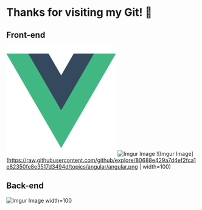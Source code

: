 # Thanks for visiting my Git! 👋
## Front-end
![Imgur Image](https://raw.githubusercontent.com/github/explore/80688e429a7d4ef2fca1e82350fe8e3517d3494d/topics/vue/vue.png)
![Imgur Image](https://raw.githubusercontent.com/github/explore/80688e429a7d4ef2fca1e82350fe8e3517d3494d/topics/react/react.png|width=100px)
![Imgur Image](https://raw.githubusercontent.com/github/explore/80688e429a7d4ef2fca1e82350fe8e3517d3494d/topics/angular/angular.png | width=100)

## Back-end
![Imgur Image width=100](https://camo.githubusercontent.com/f5398b1e6163bb240ecf25a8e0dbb05a161b87c3/68747470733a2f2f656e637279707465642d74626e302e677374617469632e636f6d2f696d616765733f713d74626e253341414e64394763536a58354b625839564254665579426a30696f31676b586b424658516532664b4b59587726757371703d434155)
